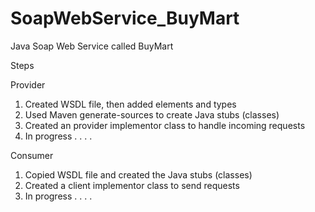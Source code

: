 # SoapWebService_BuyMart
Java Soap Web Service called BuyMart

Steps

Provider

1. Created WSDL file, then added elements and types
2. Used Maven generate-sources to create Java stubs (classes)
3. Created an provider implementor class to handle incoming requests
4. In progress . . . .

Consumer

1. Copied WSDL file and created the Java stubs (classes)
2. Created a client implementor class to send requests
3. In progress . . . .
